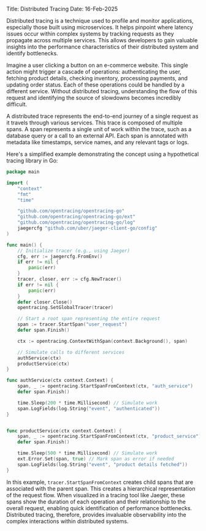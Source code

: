 Title: Distributed Tracing
Date: 16-Feb-2025

Distributed tracing is a technique used to profile and monitor applications, especially those built using microservices. It helps pinpoint where latency issues occur within complex systems by tracking requests as they propagate across multiple services.  This allows developers to gain valuable insights into the performance characteristics of their distributed system and identify bottlenecks.

Imagine a user clicking a button on an e-commerce website. This single action might trigger a cascade of operations: authenticating the user, fetching product details, checking inventory, processing payments, and updating order status. Each of these operations could be handled by a different service. Without distributed tracing, understanding the flow of this request and identifying the source of slowdowns becomes incredibly difficult.

A distributed trace represents the end-to-end journey of a single request as it travels through various services. This trace is composed of multiple spans.  A span represents a single unit of work within the trace, such as a database query or a call to an external API.  Each span is annotated with metadata like timestamps, service names, and any relevant tags or logs.

Here's a simplified example demonstrating the concept using a hypothetical tracing library in Go:

```go
package main

import (
	"context"
	"fmt"
	"time"

	"github.com/opentracing/opentracing-go"
	"github.com/opentracing/opentracing-go/ext"
	"github.com/opentracing/opentracing-go/log"
	jaegercfg "github.com/uber/jaeger-client-go/config"
)

func main() {
	// Initialize tracer (e.g., using Jaeger)
	cfg, err := jaegercfg.FromEnv()
	if err != nil {
		panic(err)
	}
	tracer, closer, err := cfg.NewTracer()
	if err != nil {
		panic(err)
	}
	defer closer.Close()
	opentracing.SetGlobalTracer(tracer)

	// Start a root span representing the entire request
	span := tracer.StartSpan("user_request")
	defer span.Finish()

	ctx := opentracing.ContextWithSpan(context.Background(), span)

	// Simulate calls to different services
	authService(ctx)
	productService(ctx)
}

func authService(ctx context.Context) {
	span, _ := opentracing.StartSpanFromContext(ctx, "auth_service")
	defer span.Finish()

	time.Sleep(200 * time.Millisecond) // Simulate work
	span.LogFields(log.String("event", "authenticated"))
}


func productService(ctx context.Context) {
	span, _ := opentracing.StartSpanFromContext(ctx, "product_service")
	defer span.Finish()

	time.Sleep(500 * time.Millisecond) // Simulate work
	ext.Error.Set(span, true) // Mark span as error if needed
	span.LogFields(log.String("event", "product details fetched"))
}

```

In this example, `tracer.StartSpanFromContext` creates child spans that are associated with the parent span.  This creates a hierarchical representation of the request flow. When visualized in a tracing tool like Jaeger, these spans show the duration of each operation and their relationship to the overall request, enabling quick identification of performance bottlenecks. Distributed tracing, therefore, provides invaluable observability into the complex interactions within distributed systems.
